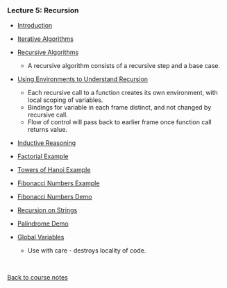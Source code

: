 ### Lecture 5: Recursion

* [Introduction](https://www.youtube.com/watch?v=yGAPgGgodyo)

* [Iterative Algorithms](https://www.youtube.com/watch?v=aTuYZqhEvuk)

* [Recursive Algorithms](https://www.youtube.com/watch?v=Zu0qEdz4Tq8)
  * A recursive algorithm consists of a recursive step and a base case.
  
* [Using Environments to Understand Recursion](https://www.youtube.com/watch?v=EE910ZBFlCg)
  * Each	recursive	call	to	a	function	creates	its	own	environment,	with	local	scoping	of variables.
  * Bindings	for	variable	in	each	frame	distinct,	and	not	changed	by	recursive	call.
  * Flow	of	control	will	pass	back	to	earlier	frame	once	function	call	returns	value.
  
* [Inductive Reasoning](https://www.youtube.com/watch?v=QgDq9EieZTg)

* [Factorial Example](https://www.youtube.com/watch?v=lCDWElPHVa4)

* [Towers of Hanoi Example](https://www.youtube.com/watch?v=pG9JQOSadtk)

* [Fibonacci Numbers Example](https://www.youtube.com/watch?v=e7IErqC25nU)

* [Fibonacci Numbers Demo](https://www.youtube.com/watch?v=WntLU2CrfdE)

* [Recursion on Strings](https://www.youtube.com/watch?v=lTnTlmM33dA)

* [Palindrome Demo](https://www.youtube.com/watch?v=-gLoe0n1CEQ)

* [Global Variables](https://www.youtube.com/watch?v=CIld2wLmjXI)
  * Use with care - destroys locality of code.

<br>

[Back to course notes](../Course_Notes.md)
